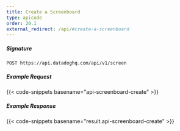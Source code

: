 ```yaml
---
title: Create a Screenboard
type: apicode
order: 20.1
external_redirect: /api/#create-a-screenboard
---
```


##### Signature
`POST https://api.datadoghq.com/api/v1/screen`
##### Example Request
{{< code-snippets basename="api-screenboard-create" >}}
##### Example Response
{{< code-snippets basename="result.api-screenboard-create" >}}

